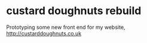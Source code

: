 custard doughnuts rebuild
=========================

Prototyping some new front end for my website, http://custarddoughnuts.co.uk



